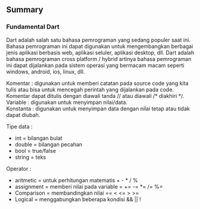 ## Summary
### Fundamental Dart

Dart adalah salah satu bahasa pemrograman yang sedang populer saat ini. Bahasa pemrograman ini dapat digunakan untuk mengembangkan berbagai jenis aplikasi berbasis web, aplikasi seluler, aplikasi desktop, dll. Dart adalah bahasa pemrograman cross platform / hybrid artinya bahasa pemrograman ini dapat dijalankan pada sistem operasi yang bermacam macam seperti windows, android, ios, linux, dll.

Komentar : digunakan untuk memberi catatan pada source code yang kita tulis atau bisa untuk mencegah perintah yang dijalankan pada code. Komentar dapat ditulis dengan diawali tanda // atau diawali /* diakhiri */. <br>
Variable : digunakan untuk menyimpan nilai/data.<br>
Konstanta : digunakan untuk menyimpan data dengan nilai tetap atau tidak dapat diubah.

Tipe data : 
* int = bilangan bulat
* double = bilangan pecahan
* bool = true/false
* string = teks

Operator : 
* aritmetic = untuk perhitungan matematis + - * / %
* assignment = memberi nilai pada variable = += -= *= /= %=
* Comparison = membandingkan nilai == < <= > >=
* Logical = menggabungkan beberapa kondisi && || !


